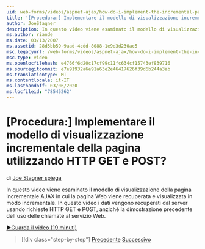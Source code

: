 ```yaml
---
uid: web-forms/videos/aspnet-ajax/how-do-i-implement-the-incremental-page-display-pattern-using-http-get-and-post
title: '[Procedura:] Implementare il modello di visualizzazione incrementale della pagina utilizzando HTTP GET e POST? | Microsoft Docs'
author: JoeStagner
description: In questo video viene esaminato il modello di visualizzazione della pagina incrementale AJAX in cui la pagina Web viene recuperata e visualizzata in modo incrementale. In questo video...
ms.author: riande
ms.date: 03/13/2007
ms.assetid: 28d5bb59-9aad-4cdd-8088-1e9d3d230ac5
msc.legacyurl: /web-forms/videos/aspnet-ajax/how-do-i-implement-the-incremental-page-display-pattern-using-http-get-and-post
msc.type: video
ms.openlocfilehash: e4766f6d20c17cf99c11fc634cf15743ef839716
ms.sourcegitcommit: e7e91932a6e91a63e2e46417626f39d6b244a3ab
ms.translationtype: MT
ms.contentlocale: it-IT
ms.lasthandoff: 03/06/2020
ms.locfileid: "78545262"
---
```

# <a name="how-do-i-implement-the-incremental-page-display-pattern-using-http-get-and-post"></a>[Procedura:] Implementare il modello di visualizzazione incrementale della pagina utilizzando HTTP GET e POST?

di [Joe Stagner spiega](https://github.com/JoeStagner)

In questo video viene esaminato il modello di visualizzazione della pagina incrementale AJAX in cui la pagina Web viene recuperata e visualizzata in modo incrementale. In questo video i dati vengono recuperati dal server usando richieste HTTP GET e POST, anziché la dimostrazione precedente dell'uso delle chiamate al servizio Web.

[&#9654;Guarda il video (19 minuti)](https://channel9.msdn.com/Blogs/ASP-NET-Site-Videos/how-do-i-implement-the-incremental-page-display-pattern-using-http-get-and-post)

> [!div class="step-by-step"]
> [Precedente](how-do-i-implement-the-ajax-incremental-page-display-pattern.md)
> [Successivo](how-do-i-use-the-aspnet-ajax-updateprogress-control.md)
